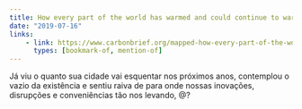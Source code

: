 ```yaml
---
title: How every part of the world has warmed and could continue to warm
date: "2019-07-16"
links:
    - link: https://www.carbonbrief.org/mapped-how-every-part-of-the-world-has-warmed-and-could-continue-to-warm
      types: [bookmark-of, mention-of]
---
```


Já viu o quanto sua cidade vai esquentar nos próximos anos, contemplou o vazio da existência e sentiu raiva de para onde nossas inovações, disrupções e conveniências tão nos levando, @?
